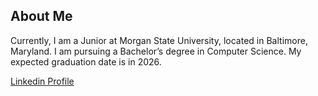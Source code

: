 ## About Me
Currently, I am a Junior at Morgan State University, located in Baltimore, Maryland. I am pursuing a Bachelor’s degree in Computer Science. My expected graduation date is in 2026.

[Linkedin Profile](https://www.linkedin.com/in/justice-thomson1029/)

